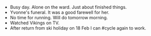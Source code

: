 - Busy day. Alone on the ward. Just about finished things.
- Yvonne's funeral. It was a good farewell for her.
- No time for running. Will do tomorrow morning.
- Watched Vikings on TV.
- After return from ski holiday on 18 Feb I can #cycle again to work.
